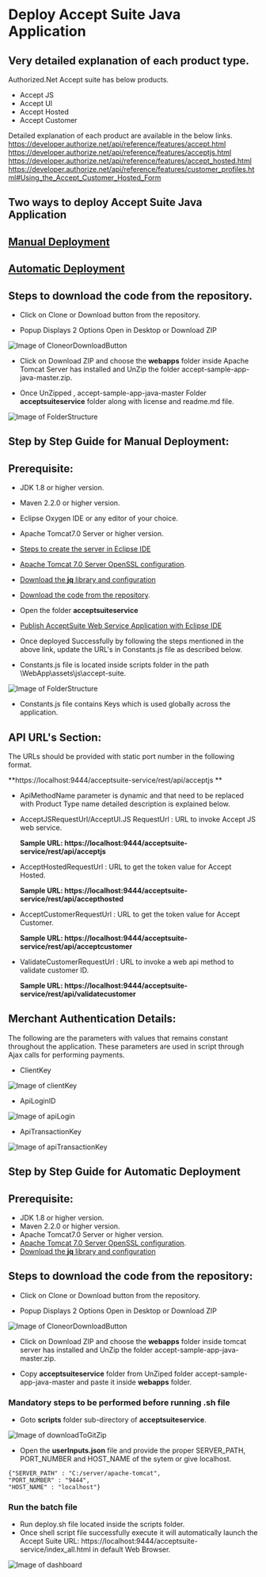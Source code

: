 # Deploy Accept Suite Java Application

## Very detailed explanation of each product type.

Authorized.Net Accept suite has below products.
*	Accept JS
*	Accept UI
*	Accept Hosted
*	Accept Customer

Detailed explanation of each product are available in the below links.
https://developer.authorize.net/api/reference/features/accept.html
https://developer.authorize.net/api/reference/features/acceptjs.html
https://developer.authorize.net/api/reference/features/accept_hosted.html
https://developer.authorize.net/api/reference/features/customer_profiles.html#Using_the_Accept_Customer_Hosted_Form

## Two ways to deploy Accept Suite Java Application

## [Manual Deployment](../master/README.md#step-by-step-guide-for-manual-deployment)
## [Automatic Deployment](../master/README.md#step-by-step-guide-for-automatic-deployment)

## Steps to download the code from the repository.

* Click on Clone or Download button from the repository.

* Popup Displays 2 Options Open in Desktop or Download ZIP

![Image of CloneorDownloadButton](acceptsuiteservice/WebApp/docs/images/CloneorDownloadButton.PNG)

* Click on Download ZIP and choose the **webapps** folder inside Apache Tomcat Server has installed and UnZip the folder accept-sample-app-java-master.zip.

* Once UnZipped , accept-sample-app-java-master Folder **acceptsuiteservice** folder along with license and readme.md file.

![Image of FolderStructure](acceptsuiteservice/WebApp/docs/images/FolderStructure.PNG)

## Step by Step Guide for Manual Deployment:

## Prerequisite:
*	JDK 1.8 or higher version.
*   Maven 2.2.0 or higher version.
*	Eclipse Oxygen IDE or any editor of your choice.
*	Apache Tomcat7.0 Server or higher version.
*  [Steps to create the server in Eclipse IDE](../master/acceptsuiteservice#steps-to-create-the-server-in-eclipse-ide)
*  [Apache Tomcat 7.0 Server OpenSSL configuration](../master/acceptsuiteservice#embed-apache-tomcat-server-openssl-configuration-in-eclipse).
*  [Download the **jq** library and configuration](../master/acceptsuiteservice#steps-to-download-and-configure-the-jq-library)
*  [Download the code from the repository](../master/README.md#steps-to-download-the-code-from-the-repository).
*  Open the folder **acceptsuiteservice**
*  [Publish AcceptSuite Web Service Application with Eclipse IDE](../master/acceptsuiteservice#publish-acceptsuite-web-service-application-with-eclipse-ide)
                                                                           
* Once deployed Successfully by following the steps mentioned in the above link, update the URL's in Constants.js file as described below.

* Constants.js file is located inside scripts folder in the path \WebApp\assets\js\accept-suite.

![Image of FolderStructure](acceptsuiteservice/WebApp/docs/images/folderpath.PNG) 

* Constants.js file contains Keys which is used globally across the application. 

## API URL's Section:

The URLs should be provided with static port number in the following format.

**https://localhost:9444/acceptsuite-service/rest/api/acceptjs **

* ApiMethodName parameter is dynamic and that need to be replaced with Product Type name 
detailed description is explained below.

* AcceptJSRequestUrl/AcceptUI.JS RequestUrl : URL to invoke Accept JS web service.

	**Sample URL: https://localhost:9444/acceptsuite-service/rest/api/acceptjs**


* AcceptHostedRequestUrl : URL to get the token value for Accept Hosted.

	**Sample URL: https://localhost:9444/acceptsuite-service/rest/api/accepthosted**


* AcceptCustomerRequestUrl : URL to get the token value for Accept Customer.

	**Sample URL: https://localhost:9444/acceptsuite-service/rest/api/acceptcustomer**


* ValidateCustomerRequestUrl : URL to invoke a web api method to validate customer ID.

	**Sample URL: https://localhost:9444/acceptsuite-service/rest/api/validatecustomer**

## Merchant Authentication Details: 

The following are the parameters with values that remains constant throughout the application. These parameters are used in script through Ajax calls for performing payments.

* ClientKey 

![Image of clientKey](acceptsuiteservice/WebApp/docs/images/clientKey.PNG)

* ApiLoginID

![Image of apiLogin](acceptsuiteservice/WebApp/docs/images/apiLogin.PNG)

* ApiTransactionKey

![Image of apiTransactionKey](acceptsuiteservice/WebApp/docs/images/apiTransactionKey.PNG)
		
## Step by Step Guide for Automatic Deployment

## Prerequisite:
*	JDK 1.8 or higher version.
*   Maven 2.2.0 or higher version.
*	Apache Tomcat7.0 Server or higher version.
*  [Apache Tomcat 7.0 Server OpenSSL configuration](../master/acceptsuiteservice#standalone-apache-tomcat-server-openssl-configuration).
*  [Download the **jq** library and configuration](../master/acceptsuiteservice#steps-to-download-and-configure-the-jq-library)

## Steps to download the code from the repository:

* Click on Clone or Download button from the repository.

* Popup Displays 2 Options Open in Desktop or Download ZIP

![Image of CloneorDownloadButton](acceptsuiteservice/WebApp/docs/images/CloneorDownloadButton.PNG)

* Click on Download ZIP and choose the **webapps** folder inside tomcat server has installed and UnZip the folder accept-sample-app-java-master.zip.

* Copy **acceptsuiteservice** folder from UnZiped folder accept-sample-app-java-master and paste it inside **webapps** folder.

### Mandatory steps to be performed before running .sh file

* Goto **scripts** folder sub-directory of **acceptsuiteservice**. 

![Image of downloadToGitZip](acceptsuiteservice/WebApp/docs/images/downloadToGitZip.PNG)

* Open the **userInputs.json** file and provide the proper SERVER_PATH, PORT_NUMBER and HOST_NAME of the sytem or give localhost.
```
{"SERVER_PATH" : "C:/server/apache-tomcat",
"PORT_NUMBER" : "9444",
"HOST_NAME" : "localhost"}
```
### Run the batch file

*  Run deploy.sh file located inside the scripts folder.
*  Once shell script file successfully execute it will automatically launch the Accept Suite URL: https://localhost:9444/acceptsuite-service/index_all.html in default Web Browser.

![Image of dashboard](acceptsuiteservice/WebApp/docs/images/dashboard.PNG)